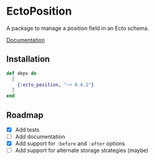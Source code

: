 # EctoPosition

A package to manage a position field in an Ecto schema.

[Documentation](https://hexdocs.pm/ecto_position)

## Installation

```elixir
def deps do
  [
    {:ecto_position, "~> 0.4.1"}
  ]
end
```

## Roadmap

- [x] Add tests
- [ ] Add documentation
- [x] Add support for `:before` and `:after` options
- [ ] Add support for alternate storage strategies (maybe)

